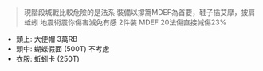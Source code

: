 
> 現階段城戰比較危險的是法系
> 裝備以撐篙MDEF為首要，鞋子插艾摩，披肩蚯蚓 地震術震你傷害減免有感
> 2件裝 MDEF 20法傷直接減傷23%

- 頭上: 大便帽 3萬RB
- 頭中: 蝴蝶假面 (500T) 不考慮
- 衣服: 蚯蚓卡 (250T) 
